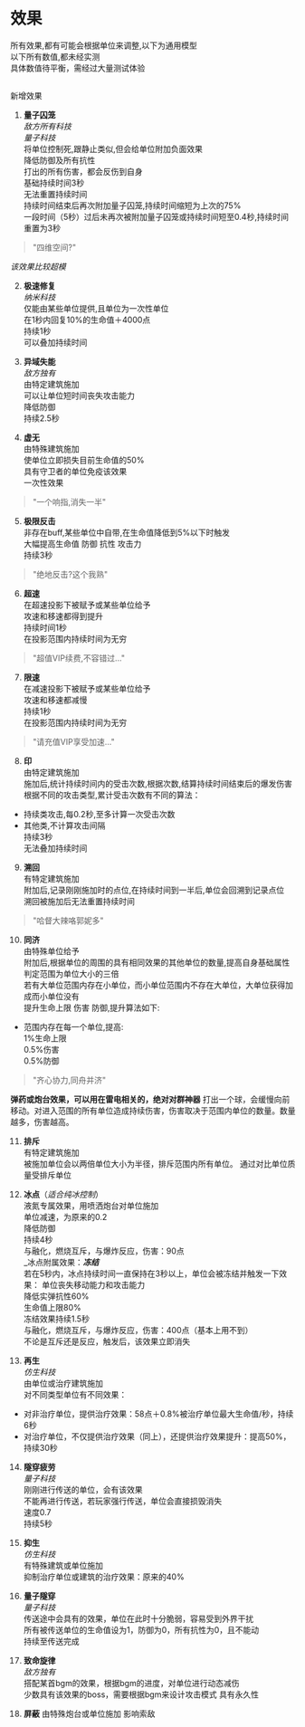 # 效果
所有效果,都有可能会根据单位来调整,以下为通用模型  
以下所有数值,都未经实测  
具体数值待平衡，需经过大量测试体验  
##
新增效果 
1. **量子囚笼**  
*敌方所有科技*  
*量子科技*  
将单位控制死,跟静止类似,但会给单位附加负面效果  
降低防御及所有抗性  
打出的所有伤害，都会反伤到自身  
基础持续时间3秒  
无法重置持续时间  
持续时间结束后再次附加量子囚笼,持续时间缩短为上次的75%  
一段时间（5秒）过后未再次被附加量子囚笼或持续时间短至0.4秒,持续时间重置为3秒  
>"四维空间?"

*该效果比较超模*

2. **极速修复**  
_纳米科技_  
仅能由某些单位提供,且单位为一次性单位  
在1秒内回复10%的生命值＋4000点  
持续1秒  
可以叠加持续时间  

3. __异域失能__  
_敌方独有_  
由特定建筑施加  
可以让单位短时间丧失攻击能力  
降低防御  
持续2.5秒  

4. __虚无__  
由特殊建筑施加  
使单位立即损失目前生命值的50%  
具有守卫者的单位免疫该效果  
一次性效果    
>"一个响指,消失一半"

5. __极限反击__  
非存在buff,某些单位中自带,在生命值降低到5%以下时触发  
大幅提高生命值 防御 抗性 攻击力  
持续3秒  
>"绝地反击?这个我熟"  

6. __超速__  
在超速投影下被赋予或某些单位给予  
攻速和移速都得到提升  
持续时间1秒  
在投影范围内持续时间为无穷  
> "超值VIP续费,不容错过..."

7. __限速__  
在减速投影下被赋予或某些单位给予  
攻速和移速都减慢  
持续1秒  
在投影范围内持续时间为无穷  
>"请充值VIP享受加速..."  

8. __印__  
由特定建筑施加  
施加后,统计持续时间内的受击次数,根据次数,结算持续时间结束后的爆发伤害  
  根据不同的攻击类型,累计受击次数有不同的算法：
  - 持续类攻击,每0.2秒,至多计算一次受击次数  
  - 其他类,不计算攻击间隔  
持续3秒  
无法叠加持续时间  

9. __溯回__  
有特定建筑施加  
附加后,记录刚刚施加时的点位,在持续时间到一半后,单位会回溯到记录点位  
溯回被施加后无法重置持续时间  
>"哈督大辣咯郭妮多"

10. __同济__  
由特殊单位给予  
附加后,根据单位的周围的具有相同效果的其他单位的数量,提高自身基础属性  
判定范围为单位大小的三倍  
若有大单位范围内存在小单位，而小单位范围内不存在大单位，大单位获得加成而小单位没有  
提升生命上限 伤害 防御,提升算法如下:  
  - 范围内存在每一个单位,提高:  
  1%生命上限  
  0.5%伤害  
  0.5%防御  
>"齐心协力,同舟并济"

**弹药或炮台效果，可以用在雷电相关的，绝对对群神器**
  打出一个球，会缓慢向前移动。对进入范围的所有单位造成持续伤害，伤害取决于范围内单位的数量。数量越多，伤害越高。
  
11. __排斥__  
有特定建筑施加  
被施加单位会以两倍单位大小为半径，排斥范围内所有单位。
通过对比单位质量受排斥单位  
   
12. __冰点__（_适合纯冰控制_）  
液氮专属效果，用喷洒炮台对单位施加  
单位减速，为原来的0.2  
降低防御  
持续4秒  
与融化，燃烧互斥，与爆炸反应，伤害：90点  
  _冰点附属效果：___冻结___  
  若在5秒内，冰点持续时间一直保持在3秒以上，单位会被冻结并触发一下效果： 
  单位丧失移动能力和攻击能力  
  降低实弹抗性60%  
  生命值上限80%  
  冻结效果持续1.5秒  
  与融化，燃烧互斥，与爆炸反应，伤害：400点（基本上用不到）  
  不论是互斥还是反应，触发后，该效果立即消失
  
13. __再生__  
_仿生科技_  
由单位或治疗建筑施加  
对不同类型单位有不同效果：  
- 对非治疗单位，提供治疗效果：58点＋0.8%被治疗单位最大生命值/秒，持续6秒  
- 对治疗单位，不仅提供治疗效果（同上），还提供治疗效果提升：提高50%，持续30秒  

14. __隧穿疲劳__  
_量子科技_  
刚刚进行传送的单位，会有该效果  
不能再进行传送，若玩家强行传送，单位会直接损毁消失  
速度0.7  
持续5秒  

15. __抑生__  
_仿生科技_  
有特殊建筑或单位施加  
抑制治疗单位或建筑的治疗效果：原来的40%

16. __量子隧穿__  
_量子科技_  
传送途中会具有的效果，单位在此时十分脆弱，容易受到外界干扰  
所有被传送单位的生命值设为1，防御为0，所有抗性为0，且不能动  
持续至传送完成

17. **致命旋律**  
_敌方独有_  
搭配某首bgm的效果，根据bgm的进度，对单位进行动态减伤  
少数具有该效果的boss，需要根据bgm来设计攻击模式
具有永久性

18. **屏蔽**
由特殊炮台或单位施加
影响索敌
